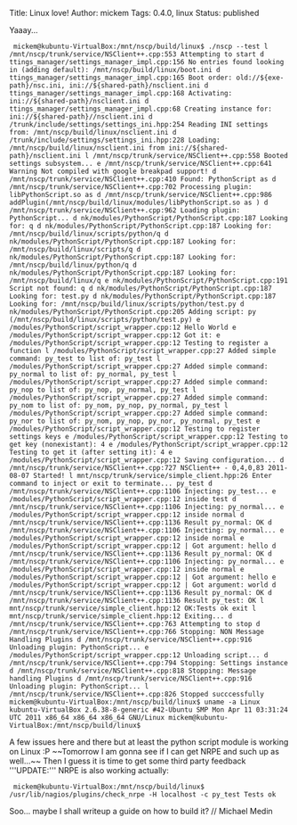 Title: Linux love!
Author: mickem
Tags: 0.4.0, linux
Status: published

Yaaay...

     mickem@kubuntu-VirtualBox:/mnt/nscp/build/linux$ ./nscp --test l /mnt/nscp/trunk/service/NSClient++.cpp:553 Attempting to start d ttings_manager/settings_manager_impl.cpp:156 No entries found looking in (adding default): /mnt/nscp/build/linux/boot.ini d ttings_manager/settings_manager_impl.cpp:165 Boot order: old://${exe-path}/nsc.ini, ini://${shared-path}/nsclient.ini d ttings_manager/settings_manager_impl.cpp:168 Activating: ini://${shared-path}/nsclient.ini d ttings_manager/settings_manager_impl.cpp:68 Creating instance for: ini://${shared-path}//nsclient.ini d /trunk/include/settings/settings_ini.hpp:254 Reading INI settings from: /mnt/nscp/build/linux/nsclient.ini d /trunk/include/settings/settings_ini.hpp:228 Loading: /mnt/nscp/build/linux/nsclient.ini from ini://${shared-path}/nsclient.ini l /mnt/nscp/trunk/service/NSClient++.cpp:558 Booted settings subsystem... e /mnt/nscp/trunk/service/NSClient++.cpp:641 Warning Not compiled with google breakpad support! d /mnt/nscp/trunk/service/NSClient++.cpp:410 Found: PythonScript as d /mnt/nscp/trunk/service/NSClient++.cpp:702 Processing plugin: libPythonScript.so as d /mnt/nscp/trunk/service/NSClient++.cpp:986 addPlugin(/mnt/nscp/build/linux/modules/libPythonScript.so as ) d /mnt/nscp/trunk/service/NSClient++.cpp:962 Loading plugin: PythonScript... d nk/modules/PythonScript/PythonScript.cpp:187 Looking for: q d nk/modules/PythonScript/PythonScript.cpp:187 Looking for: /mnt/nscp/build/linux/scripts/python/q d nk/modules/PythonScript/PythonScript.cpp:187 Looking for: /mnt/nscp/build/linux/scripts/q d nk/modules/PythonScript/PythonScript.cpp:187 Looking for: /mnt/nscp/build/linux/python/q d nk/modules/PythonScript/PythonScript.cpp:187 Looking for: /mnt/nscp/build/linux/q e nk/modules/PythonScript/PythonScript.cpp:191 Script not found: q d nk/modules/PythonScript/PythonScript.cpp:187 Looking for: test.py d nk/modules/PythonScript/PythonScript.cpp:187 Looking for: /mnt/nscp/build/linux/scripts/python/test.py d nk/modules/PythonScript/PythonScript.cpp:205 Adding script: py (/mnt/nscp/build/linux/scripts/python/test.py) e /modules/PythonScript/script_wrapper.cpp:12 Hello World e /modules/PythonScript/script_wrapper.cpp:12 Got it: e /modules/PythonScript/script_wrapper.cpp:12 Testing to register a function l /modules/PythonScript/script_wrapper.cpp:27 Added simple command: py_test to list of: py_test l /modules/PythonScript/script_wrapper.cpp:27 Added simple command: py_normal to list of: py_normal, py_test l /modules/PythonScript/script_wrapper.cpp:27 Added simple command: py_nop to list of: py_nop, py_normal, py_test l /modules/PythonScript/script_wrapper.cpp:27 Added simple command: py_nom to list of: py_nom, py_nop, py_normal, py_test l /modules/PythonScript/script_wrapper.cpp:27 Added simple command: py_nor to list of: py_nom, py_nop, py_nor, py_normal, py_test e /modules/PythonScript/script_wrapper.cpp:12 Testing to register settings keys e /modules/PythonScript/script_wrapper.cpp:12 Testing to get key (nonexistant): 4 e /modules/PythonScript/script_wrapper.cpp:12 Testing to get it (after setting it): 4 e /modules/PythonScript/script_wrapper.cpp:12 Saving configuration... d /mnt/nscp/trunk/service/NSClient++.cpp:727 NSClient++ - 0,4,0,83 2011-08-07 Started! l mnt/nscp/trunk/service/simple_client.hpp:26 Enter command to inject or exit to terminate... py_test d /mnt/nscp/trunk/service/NSClient++.cpp:1106 Injecting: py_test... e /modules/PythonScript/script_wrapper.cpp:12 inside test d /mnt/nscp/trunk/service/NSClient++.cpp:1106 Injecting: py_normal... e /modules/PythonScript/script_wrapper.cpp:12 inside normal d /mnt/nscp/trunk/service/NSClient++.cpp:1136 Result py_normal: OK d /mnt/nscp/trunk/service/NSClient++.cpp:1106 Injecting: py_normal... e /modules/PythonScript/script_wrapper.cpp:12 inside normal e /modules/PythonScript/script_wrapper.cpp:12 | Got argument: hello d /mnt/nscp/trunk/service/NSClient++.cpp:1136 Result py_normal: OK d /mnt/nscp/trunk/service/NSClient++.cpp:1106 Injecting: py_normal... e /modules/PythonScript/script_wrapper.cpp:12 inside normal e /modules/PythonScript/script_wrapper.cpp:12 | Got argument: hello e /modules/PythonScript/script_wrapper.cpp:12 | Got argument: world d /mnt/nscp/trunk/service/NSClient++.cpp:1136 Result py_normal: OK d /mnt/nscp/trunk/service/NSClient++.cpp:1136 Result py_test: OK l mnt/nscp/trunk/service/simple_client.hpp:12 OK:Tests ok exit l mnt/nscp/trunk/service/simple_client.hpp:12 Exiting... d /mnt/nscp/trunk/service/NSClient++.cpp:763 Attempting to stop d /mnt/nscp/trunk/service/NSClient++.cpp:766 Stopping: NON Message Handling Plugins d /mnt/nscp/trunk/service/NSClient++.cpp:916 Unloading plugin: PythonScript... e /modules/PythonScript/script_wrapper.cpp:12 Unloading script... d /mnt/nscp/trunk/service/NSClient++.cpp:794 Stopping: Settings instance d /mnt/nscp/trunk/service/NSClient++.cpp:818 Stopping: Message handling Plugins d /mnt/nscp/trunk/service/NSClient++.cpp:916 Unloading plugin: PythonScript... l /mnt/nscp/trunk/service/NSClient++.cpp:826 Stopped succcessfully mickem@kubuntu-VirtualBox:/mnt/nscp/build/linux$ uname -a Linux kubuntu-VirtualBox 2.6.38-8-generic #42-Ubuntu SMP Mon Apr 11 03:31:24 UTC 2011 x86_64 x86_64 x86_64 GNU/Linux mickem@kubuntu-VirtualBox:/mnt/nscp/build/linux$ 

A few issues here and there but at least the python script module is
working on Linux :P \~\~Tomorrow I am gonna see if I can get NRPE and
such up as well...\~\~ Then I guess it is time to get some third party
feedback '''UPDATE:''' NRPE is also working actually:

     mickem@kubuntu-VirtualBox:/mnt/nscp/build/linux$ /usr/lib/nagios/plugins/check_nrpe -H localhost -c py_test Tests ok 

Soo... maybe I shall writeup a guide on how to build it? // Michael
Medin
